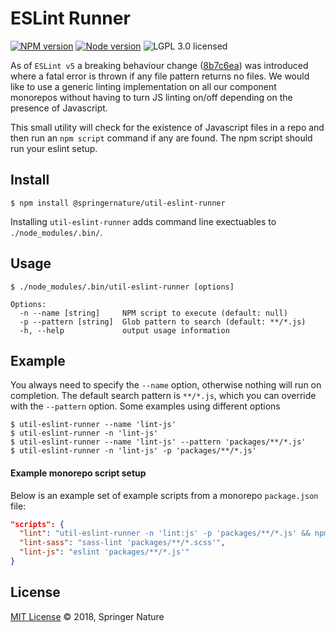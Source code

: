 # ESLint Runner

[![NPM version][badge-npm]][info-npm]
[![Node version][badge-node]][info-node]
![LGPL 3.0 licensed][badge-license]

As of `ESLint v5` a breaking behaviour change ([8b7c6ea](https://github.com/eslint/eslint/commit/8b7c6eaed39e8506dba1aa6e57b1d0e2fdc351c3)) was introduced where a fatal error is thrown if any file pattern returns no files. We would like to use a generic linting implementation on all our component monorepos without having to turn JS linting on/off depending on the presence of Javascript.

This small utility will check for the existence of Javascript files in a repo and then run an `npm script` command if any are found. The npm script should run your eslint setup.

## Install

```
$ npm install @springernature/util-eslint-runner
```

Installing `util-eslint-runner` adds command line exectuables to `./node_modules/.bin/`.

## Usage

```
$ ./node_modules/.bin/util-eslint-runner [options]
```

```
Options:
  -n --name [string]     NPM script to execute (default: null)
  -p --pattern [string]  Glob pattern to search (default: **/*.js)
  -h, --help             output usage information
```

## Example

You always need to specify the `--name` option, otherwise nothing will run on completion. The default search pattern is `**/*.js`, which you can override with the `--pattern` option. Some examples using different options

```
$ util-eslint-runner --name 'lint-js'
$ util-eslint-runner -n 'lint-js'
$ util-eslint-runner --name 'lint-js' --pattern 'packages/**/*.js'
$ util-eslint-runner -n 'lint-js' -p 'packages/**/*.js'
```

#### Example monorepo script setup

Below is an example set of example scripts from a monorepo `package.json` file:

```json
"scripts": {
  "lint": "util-eslint-runner -n 'lint:js' -p 'packages/**/*.js' && npm run lint:sass",
  "lint-sass": "sass-lint 'packages/**/*.scss'",
  "lint-js": "eslint 'packages/**/*.js'"
}
```

## License

[MIT License][info-license] &copy; 2018, Springer Nature

[info-npm]: https://www.npmjs.com/package/@springernature/util-eslint-runner
[badge-npm]: https://img.shields.io/npm/v/@springernature/util-eslint-runner.svg
[info-license]: https://github.com/springernature/frontend-toolkit-utilities/blob/master/LICENCE
[badge-license]: https://img.shields.io/badge/license-MIT-blue.svg
[badge-node]: https://img.shields.io/badge/node->=8-brightgreen.svg
[info-node]: package.json
